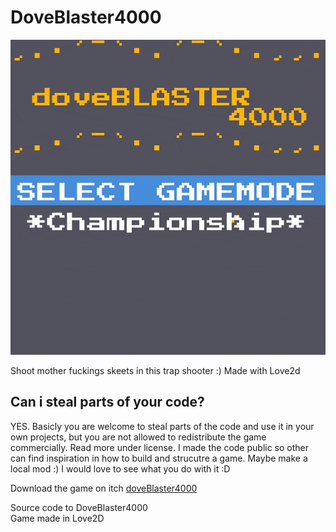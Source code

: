# DoveBlaster4000 #
![x](/sprites/doveBlaster400.gif)

Shoot mother fuckings skeets in this trap shooter :) Made with Love2d

## Can i steal parts of your code?
YES. Basicly you are welcome to steal parts of the code and use it in your own projects, but you are not allowed to redistribute the game commercially. Read more under license. I made the code public so other can find inspiration in how to build and strucutre a game. Maybe make a local mod :) I would love to see what you do with it :D 

Download the game on itch [doveBlaster4000](https://sabelkat.itch.io/doveblaster4000)

Source code to DoveBlaster4000  
Game made in Love2D